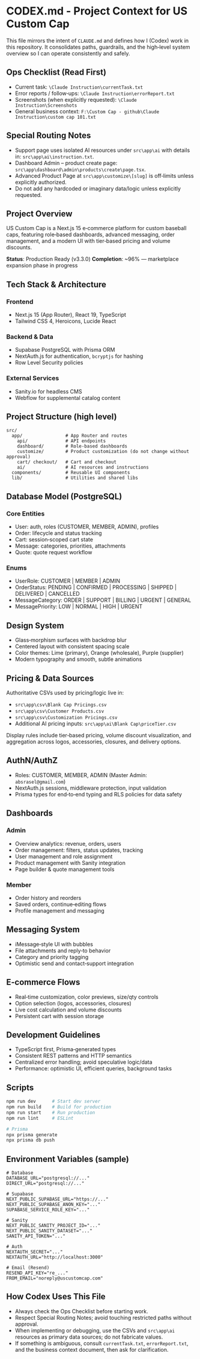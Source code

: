 # CODEX.md - Project Context for US Custom Cap

This file mirrors the intent of `CLAUDE.md` and defines how I (Codex) work in this repository. It consolidates paths, guardrails, and the high‑level system overview so I can operate consistently and safely.

## Ops Checklist (Read First)
- Current task: `\Claude Instruction\currentTask.txt`
- Error reports / follow‑ups: `\Claude Instruction\errorReport.txt`
- Screenshots (when explicitly requested): `\Claude Instruction\Screenshots`
- General business context: `F:\Custom Cap - github\Claude Instruction\custom cap 101.txt`

## Special Routing Notes
- Support page uses isolated AI resources under `src\app\ai` with details in: `src\app\ai\instruction.txt`.
- Dashboard Admin – product create page: `src\app\dashboard\admin\products\create\page.tsx`.
- Advanced Product Page at `src\app\customize\[slug]` is off‑limits unless explicitly authorized.
- Do not add any hardcoded or imaginary data/logic unless explicitly requested.

## Project Overview
US Custom Cap is a Next.js 15 e‑commerce platform for custom baseball caps, featuring role‑based dashboards, advanced messaging, order management, and a modern UI with tier‑based pricing and volume discounts.

**Status**: Production Ready (v3.3.0)
**Completion**: ~96% — marketplace expansion phase in progress

## Tech Stack & Architecture
### Frontend
- Next.js 15 (App Router), React 19, TypeScript
- Tailwind CSS 4, Heroicons, Lucide React

### Backend & Data
- Supabase PostgreSQL with Prisma ORM
- NextAuth.js for authentication, `bcryptjs` for hashing
- Row Level Security policies

### External Services
- Sanity.io for headless CMS
- Webflow for supplemental catalog content

## Project Structure (high level)
```
src/
  app/                # App Router and routes
    api/              # API endpoints
    dashboard/        # Role-based dashboards
    customize/        # Product customization (do not change without approval)
    cart/ checkout/   # Cart and checkout
    ai/               # AI resources and instructions
  components/         # Reusable UI components
  lib/                # Utilities and shared libs
```

## Database Model (PostgreSQL)
### Core Entities
- User: auth, roles (CUSTOMER, MEMBER, ADMIN), profiles
- Order: lifecycle and status tracking
- Cart: session‑scoped cart state
- Message: categories, priorities, attachments
- Quote: quote request workflow

### Enums
- UserRole: CUSTOMER | MEMBER | ADMIN
- OrderStatus: PENDING | CONFIRMED | PROCESSING | SHIPPED | DELIVERED | CANCELLED
- MessageCategory: ORDER | SUPPORT | BILLING | URGENT | GENERAL
- MessagePriority: LOW | NORMAL | HIGH | URGENT

## Design System
- Glass‑morphism surfaces with backdrop blur
- Centered layout with consistent spacing scale
- Color themes: Lime (primary), Orange (wholesale), Purple (supplier)
- Modern typography and smooth, subtle animations

## Pricing & Data Sources
Authoritative CSVs used by pricing/logic live in:
- `src\app\csv\Blank Cap Pricings.csv`
- `src\app\csv\Customer Products.csv`
- `src\app\csv\Customization Pricings.csv`
- Additional AI pricing inputs: `src\app\ai\Blank Cap\priceTier.csv`

Display rules include tier‑based pricing, volume discount visualization, and aggregation across logos, accessories, closures, and delivery options.

## AuthN/AuthZ
- Roles: CUSTOMER, MEMBER, ADMIN (Master Admin: `absrasel@gmail.com`)
- NextAuth.js sessions, middleware protection, input validation
- Prisma types for end‑to‑end typing and RLS policies for data safety

## Dashboards
### Admin
- Overview analytics: revenue, orders, users
- Order management: filters, status updates, tracking
- User management and role assignment
- Product management with Sanity integration
- Page builder & quote management tools

### Member
- Order history and reorders
- Saved orders, continue‑editing flows
- Profile management and messaging

## Messaging System
- iMessage‑style UI with bubbles
- File attachments and reply‑to behavior
- Category and priority tagging
- Optimistic send and contact‑support integration

## E‑commerce Flows
- Real‑time customization, color previews, size/qty controls
- Option selection (logos, accessories, closures)
- Live cost calculation and volume discounts
- Persistent cart with session storage

## Development Guidelines
- TypeScript first, Prisma‑generated types
- Consistent REST patterns and HTTP semantics
- Centralized error handling; avoid speculative logic/data
- Performance: optimistic UI, efficient queries, background tasks

## Scripts
```bash
npm run dev      # Start dev server
npm run build    # Build for production
npm run start    # Run production
npm run lint     # ESLint

# Prisma
npx prisma generate
npx prisma db push
```

## Environment Variables (sample)
```env
# Database
DATABASE_URL="postgresql://..."
DIRECT_URL="postgresql://..."

# Supabase
NEXT_PUBLIC_SUPABASE_URL="https://..."
NEXT_PUBLIC_SUPABASE_ANON_KEY="..."
SUPABASE_SERVICE_ROLE_KEY="..."

# Sanity
NEXT_PUBLIC_SANITY_PROJECT_ID="..."
NEXT_PUBLIC_SANITY_DATASET="..."
SANITY_API_TOKEN="..."

# Auth
NEXTAUTH_SECRET="..."
NEXTAUTH_URL="http://localhost:3000"

# Email (Resend)
RESEND_API_KEY="re_..."
FROM_EMAIL="noreply@uscustomcap.com"
```

## How Codex Uses This File
- Always check the Ops Checklist before starting work.
- Respect Special Routing Notes; avoid touching restricted paths without approval.
- When implementing or debugging, use the CSVs and `src\app\ai` resources as primary data sources; do not fabricate values.
- If something is ambiguous, consult `currentTask.txt`, `errorReport.txt`, and the business context document, then ask for clarification.

